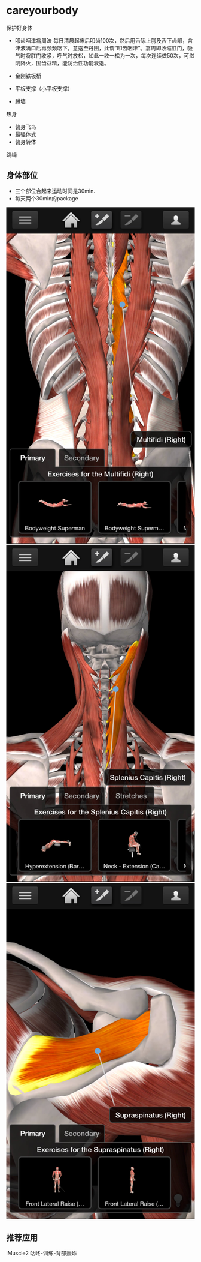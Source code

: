 # careyourbody
保护好身体

- 叩齿咽津翕周法
每日清晨起床后叩齿100次，然后用舌舔上腭及舌下齿龈，含津液满口后再频频咽下，意送至丹田，此谓“叩齿咽津”。翕周即收缩肛门，吸气时将肛门收紧，呼气时放松，如此一收一松为一次，每次连续做50次，可滋阴降火，固齿益精，能防治性功能衰退。

- 金刚铁板桥
- 平板支撑（小平板支撑）
- 蹲墙

热身
- 俯身飞鸟
- 最强体式
- 俯身转体

跳绳


## 身体部位

- 三个部位合起来运动时间是30min.
- 每天两个30min的package 

![one](./_img/IMG_7B832E5180C2-1.jpeg)
![two](./_img/IMG_3031489683FD-1.jpeg)
![three](./_img/IMG_C75521350737-1.jpeg)

## 推荐应用

iMuscle2
咕咚-训练-背部轰炸


